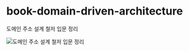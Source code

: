 # book-domain-driven-architecture
도메인 주소 설계 철저 입문 정리
 
![도메인 주소 설계 철저 입문 정리](http://bimage.interpark.com/goods_image/4/1/3/9/339744139g.jpg)
